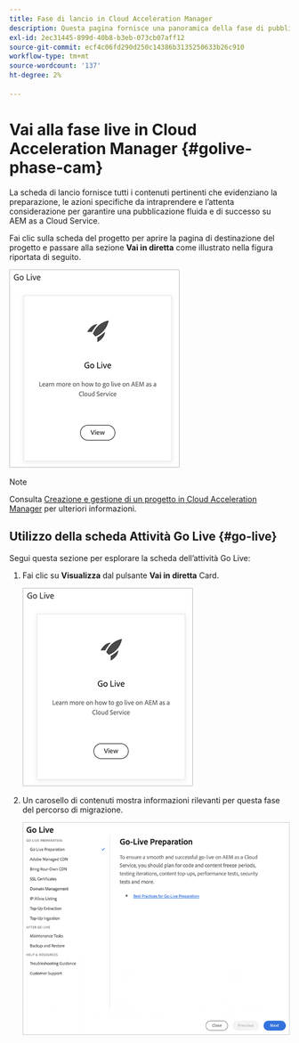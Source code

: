 ```yaml
---
title: Fase di lancio in Cloud Acceleration Manager
description: Questa pagina fornisce una panoramica della fase di pubblicazione in Cloud Acceleration Manager.
exl-id: 2ec31445-899d-40b8-b3eb-073cb07aff12
source-git-commit: ecf4c06fd290d250c14386b3135250633b26c910
workflow-type: tm+mt
source-wordcount: '137'
ht-degree: 2%

---
```


# Vai alla fase live in Cloud Acceleration Manager {#golive-phase-cam}

La scheda di lancio fornisce tutti i contenuti pertinenti che evidenziano la preparazione, le azioni specifiche da intraprendere e l’attenta considerazione per garantire una pubblicazione fluida e di successo su AEM as a Cloud Service.

Fai clic sulla scheda del progetto per aprire la pagina di destinazione del progetto e passare alla sezione **Vai in diretta** come illustrato nella figura riportata di seguito.

![immagine](/help/journey-migration/cloud-acceleration-manager/assets/golive-1.png)

>[!NOTE]
>Consulta [Creazione e gestione di un progetto in Cloud Acceleration Manager](https://experienceleague.adobe.com/docs/experience-manager-cloud-service/moving/cloud-acceleration-manager/using-cam/getting-started-cam.html#create-project) per ulteriori informazioni.


## Utilizzo della scheda Attività Go Live {#go-live}

Segui questa sezione per esplorare la scheda dell’attività Go Live:

1. Fai clic su **Visualizza** dal pulsante **Vai in diretta** Card.

   ![immagine](/help/journey-migration/cloud-acceleration-manager/assets/golive-1.png)

1. Un carosello di contenuti mostra informazioni rilevanti per questa fase del percorso di migrazione.

   ![immagine](/help/journey-migration/cloud-acceleration-manager/assets/golive-2.png)
